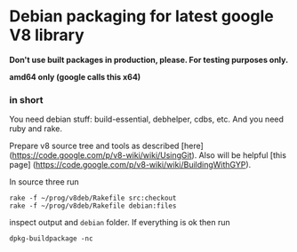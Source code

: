 Debian packaging for latest google V8 library
===========

**Don't use built packages in production, please. For testing purposes only.**

**amd64 only (google calls this x64)**

### in short

You need debian stuff: build-essential, debhelper, cdbs, etc.
And you need ruby and rake.

Prepare v8 source tree and tools as described [here] (https://code.google.com/p/v8-wiki/wiki/UsingGit).
Also will be helpful [this page] (https://code.google.com/p/v8-wiki/wiki/BuildingWithGYP).

In source three run 

```
rake -f ~/prog/v8deb/Rakefile src:checkout
rake -f ~/prog/v8deb/Rakefile debian:files
```

inspect output and `debian` folder. If everything is ok then run

```
dpkg-buildpackage -nc
```


